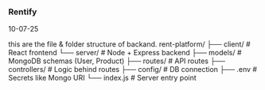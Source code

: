 ### Rentify
10-07-25

this are the file & folder structure of backand.
rent-platform/
├── client/         # React frontend
└── server/         # Node + Express backend
    ├── models/         # MongoDB schemas (User, Product)
    ├── routes/         # API routes
    ├── controllers/    # Logic behind routes
    ├── config/         # DB connection
    ├── .env            # Secrets like Mongo URI
    └── index.js        # Server entry point
